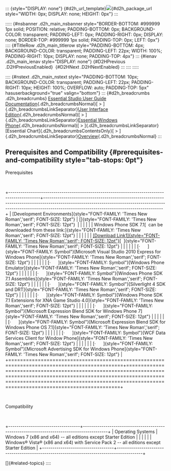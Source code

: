 ::: {style="DISPLAY: none"}
[](ms-xhelp:///?Id=d2h_url_template){#d2h_url_template}![](!package_url!){#d2h_package_url style="WIDTH: 0px; DISPLAY: none; HEIGHT: 0px"}
:::

::::: {#nsbanner .d2h_main_nsbanner style="BORDER-BOTTOM: #999999 1px solid; POSITION: relative; PADDING-BOTTOM: 0px; BACKGROUND-COLOR: transparent; PADDING-LEFT: 0px; PADDING-RIGHT: 0px; DISPLAY: none; BORDER-TOP: #999999 1px solid; PADDING-TOP: 0px; LEFT: 0px"}
:::: {#TitleRow .d2h_main_titlerow style="PADDING-BOTTOM: 4px; BACKGROUND-COLOR: transparent; PADDING-LEFT: 22px; WIDTH: 100%; PADDING-RIGHT: 10px; DISPLAY: none; PADDING-TOP: 4px"}
::: {#ienav .d2h_main_ienav style="DISPLAY: none"}
[](ms-xhelp:///?Id=60e3fefe-5f6f-4660-a7f4-0eec5594fd25){#D2HPrevious .D2HPreviousEnabled}  [](ms-xhelp:///?Id=d16d817c-f346-40c3-84c1-46c68498470e){#D2HNext .D2HNextEnabled}
:::
::::
:::::

:::: {#nstext .d2h_main_nstext style="PADDING-BOTTOM: 10px; BACKGROUND-COLOR: transparent; PADDING-LEFT: 22px; PADDING-RIGHT: 10px; HEIGHT: 100%; OVERFLOW: auto; PADDING-TOP: 5px" hasuserbackground="true" valign="bottom"}
::: {#d2h_breadcrumbs .d2h_breadcrumbs}
[Essential Studio User Guide Documentation](ms-xhelp:///?Id=12457748-09e3-4d74-a240-8e049cedf030){.d2h_breadcrumbsNormal}[ \> ]{.d2h_breadcrumbsLinkSeparator}[User Interface Edition](ms-xhelp:///?Id=c29296b7-531c-413b-a0ec-488ca1f7f669){.d2h_breadcrumbsNormal}[ \> ]{.d2h_breadcrumbsLinkSeparator}[Essential Windows Phone](ms-xhelp:///?Id=5ea1999c-4eff-4775-b84e-407dc825f555){.d2h_breadcrumbsNormal}[ \> ]{.d2h_breadcrumbsLinkSeparator}[Essential Chart]{.d2h_breadcrumbsContentsOnly}[ \> ]{.d2h_breadcrumbsLinkSeparator}[Overview](ms-xhelp:///?Id=b2ed5382-73e5-4acc-9c73-c48ecaad1300){.d2h_breadcrumbsNormal}
:::

## Prerequisites and Compatibility {#prerequisites-and-compatibility style="tab-stops: 0pt"}

Prerequisites

 

+---------------------------------------------------------------------------------------------+----------------------------------------------------------------------------------------------------------------------------------------------------------------------------------------------------------------------+
| [Development Environments]{style="FONT-FAMILY: 'Times New Roman','serif'; FONT-SIZE: 12pt"} | []{style="FONT-FAMILY: 'Times New Roman','serif'; FONT-SIZE: 12pt"}                                                                                                                                                  |
|                                                                                             |                                                                                                                                                                                                                      |
|                                                                                             | Windows Phone SDK 7.1[  can be downloaded from these link:]{style="FONT-FAMILY: 'Times New Roman','serif'; FONT-SIZE: 12pt"}                                                                                         |
|                                                                                             |                                                                                                                                                                                                                      |
|                                                                                             | [[Download Link1]{style="FONT-FAMILY: 'Times New Roman','serif'; FONT-SIZE: 12pt"}](http://www.microsoft.com/download/en/details.aspx?id=27570)[  ]{style="FONT-FAMILY: 'Times New Roman','serif'; FONT-SIZE: 12pt"} |
|                                                                                             |                                                                                                                                                                                                                      |
|                                                                                             | [·      ]{style="FONT-FAMILY: Symbol"}[Microsoft Visual Studio 2010 Express for Windows Phone]{style="FONT-FAMILY: 'Times New Roman','serif'; FONT-SIZE: 12pt"}                                                      |
|                                                                                             |                                                                                                                                                                                                                      |
|                                                                                             | [·      ]{style="FONT-FAMILY: Symbol"}[Windows Phone Emulator]{style="FONT-FAMILY: 'Times New Roman','serif'; FONT-SIZE: 12pt"}                                                                                      |
|                                                                                             |                                                                                                                                                                                                                      |
|                                                                                             | [·      ]{style="FONT-FAMILY: Symbol"}[Windows Phone SDK 7.1 Assemblies]{style="FONT-FAMILY: 'Times New Roman','serif'; FONT-SIZE: 12pt"}                                                                            |
|                                                                                             |                                                                                                                                                                                                                      |
|                                                                                             | [·      ]{style="FONT-FAMILY: Symbol"}[Silverlight 4 SDK and DRT]{style="FONT-FAMILY: 'Times New Roman','serif'; FONT-SIZE: 12pt"}                                                                                   |
|                                                                                             |                                                                                                                                                                                                                      |
|                                                                                             | [·      ]{style="FONT-FAMILY: Symbol"}[Windows Phone SDK 7.1 Extensions for XNA Game Studio 4.0]{style="FONT-FAMILY: 'Times New Roman','serif'; FONT-SIZE: 12pt"}                                                    |
|                                                                                             |                                                                                                                                                                                                                      |
|                                                                                             | [·      ]{style="FONT-FAMILY: Symbol"}[Microsoft Expression Blend SDK for Windows Phone 7]{style="FONT-FAMILY: 'Times New Roman','serif'; FONT-SIZE: 12pt"}                                                          |
|                                                                                             |                                                                                                                                                                                                                      |
|                                                                                             | [·      ]{style="FONT-FAMILY: Symbol"}[Microsoft Expression Blend SDK for Windows Phone OS 7.1]{style="FONT-FAMILY: 'Times New Roman','serif'; FONT-SIZE: 12pt"}                                                     |
|                                                                                             |                                                                                                                                                                                                                      |
|                                                                                             | [·      ]{style="FONT-FAMILY: Symbol"}[WCF Data Services Client for Window Phone]{style="FONT-FAMILY: 'Times New Roman','serif'; FONT-SIZE: 12pt"}                                                                   |
|                                                                                             |                                                                                                                                                                                                                      |
|                                                                                             | [·      ]{style="FONT-FAMILY: Symbol"}[Microsoft Advertising SDK for Windows Phone]{style="FONT-FAMILY: 'Times New Roman','serif'; FONT-SIZE: 12pt"}                                                                 |
+=============================================================================================+======================================================================================================================================================================================================================+

 

Compatibility

 

+-----------------------------------+------------------------------------------------------------------------------------------+
| Operating Systems                 | Windows 7 (x86 and x64) -- all editions except Starter Edition                           |
|                                   |                                                                                          |
|                                   | Windows® Vista® (x86 and x64) with Service Pack 2 -- all editions except Starter Edition |
+-----------------------------------+------------------------------------------------------------------------------------------+

[]{#related-topics}
::::
